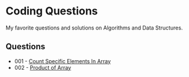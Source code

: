 # Coding Questions

My favorite questions and solutions on Algorithms and Data Structures.

## Questions

* 001 - [Count Specific Elements In Array][001]
* 002 - [Product of Array][002]

[001]: questions/001-CountSpecificElementsInArray.md

[002]: questions/002-ProductOfArray.md